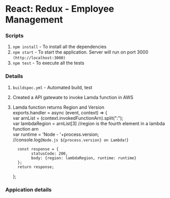 # React: Redux - Employee Management

### Scripts

1. `npm install` - To install all the dependencies
2. `npm start` - To start the application. Server will run on port 3000 `(http://localhost:3000)`
3. `npm test` - To execute all the tests

### Details

1.  `buildspec.yml` - Automated build, test
2.  Created a API gatewate to invoke Lamda function in AWS
3.  Lamda function returns Region and Version </br>
    exports.handler = async (event, context) => { </br>
    var arnList = (context.invokedFunctionArn).split(":"); </br>
    var lambdaRegion = arnList[3] //region is the fourth element in a lambda function arn </br>
    var runtime = 'Node - '+process.version; </br>
    //console.log(`Node.js ${process.version} on Lambda!`) </br>

          const response = {
                statusCode: 200,
                body: {region: lambdaRegion, runtime: runtime}
          };
          return response;

    };

### Appication details
